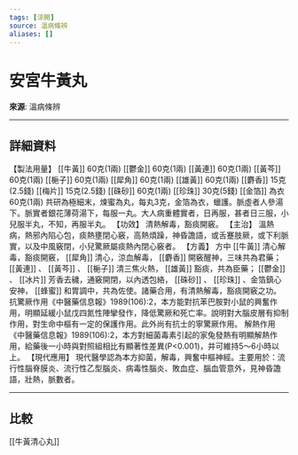 ```yaml
---
tags: [涼開]
source: 溫病條辨
aliases: []
---
```


# 安宮牛黃丸

**來源**: 溫病條辨  

---

## 詳細資料
【製法用量】 [[牛黃]] 60克(1兩) [[鬱金]] 60克(1兩) [[黃連]] 60克(1兩) [[黃芩]] 60克(1兩) [[梔子]] 60克(1兩) [[犀角]] 60克(1兩) [[雄黃]] 60克(1兩) [[麝香]] 15克(2.5錢) [[梅片]] 15克(2.5錢) [[硃砂]] 60克(1兩) [[珍珠]] 30克(5錢) [[金箔]] 為衣60克(1兩)
共研為極細末，煉蜜為丸，每丸3克，金箔為衣，蠟護。脈虛者人參湯下。脈實者銀花薄荷湯下，每服一丸。大人病重體實者，日再服，甚者日三服，小兒服半丸，不知，再服半丸。
【功效】
清熱解毒，豁痰開竅。
【主治】
溫熱病，熱邪內陷心包，痰熱壅閉心竅，高熱煩躁，神昏譫語，或舌蹇肢厥，或下利脈實，以及中風竅閉，小兒驚厥屬痰熱內閉心竅者。
【方義】
方中 [[牛黃]] 清心解毒，豁痰開竅， [[犀角]] 清心，涼血解毒， [[麝香]] 開竅醒神，三味共為君藥； [[黃連]] 、 [[黃芩]] 、 [[梔子]] 清三焦火熱， [[雄黃]] 豁痰，共為臣藥； [[鬱金]] 、 [[冰片]] 芳香去穢，通竅開閉，以內透包絡， [[硃砂]] 、 [[珍珠]] 、金箔鎮心安神， [[蜂蜜]] 和胃調中，共為佐使。諸藥合用，有清熱解毒，豁痰開竅之功。
抗驚厥作用《中醫藥信息報》1989(106):2，本方能對抗苯巴胺對小鼠的興奮作用，明顯延緩小鼠戊四氮性陣攣發作，降低驚厥和死亡率。說明對大腦皮層有抑制作用，對生命中樞有一定的保護作用。此外尚有抗士的寧驚厥作用。
解熱作用《中醫藥信息報》1989(106):2，本方對細菌毒素引起的家兔發熱有明顯解熱作用，給藥後一小時與對照組相比有顯著性差異(P<0.001)，并可維持5～6小時以上。
【現代應用】
現代醫學認為本方抑菌，解毒，興奮中樞神經。主要用於：流行性腦脊膜炎、流行性乙型腦炎、病毒性腦炎、敗血症、腦血管意外，見神昏譫語，壯熱，脈數者。

---

## 比較
[[牛黃清心丸]]
